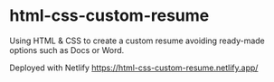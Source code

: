 # html-css-custom-resume
Using HTML &amp; CSS to create a custom resume avoiding ready-made options such as Docs or Word.

Deployed with Netlify
https://html-css-custom-resume.netlify.app/
